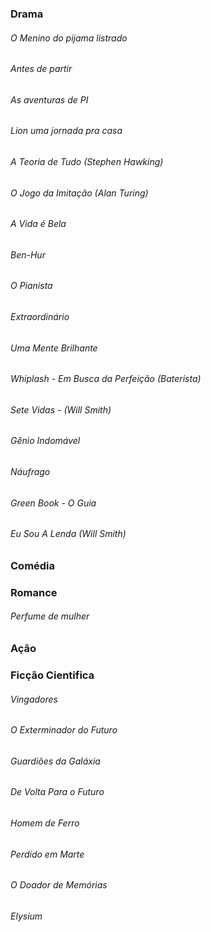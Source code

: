 ### Drama 

  ###### O Menino do pijama listrado
  ###### Antes de partir
  ###### As aventuras de PI
  ###### Lion uma jornada pra casa
  ###### A Teoria de Tudo (Stephen Hawking)
  ###### O Jogo da Imitação (Alan Turing)
  ###### A Vida é Bela
  ###### Ben-Hur
  ###### O Pianista
  ###### Extraordinário
  ###### Uma Mente Brilhante
  ###### Whiplash - Em Busca da Perfeição (Baterista)
  ###### Sete Vidas - (Will Smith)
  ###### Gênio Indomável
  ###### Náufrago
  ###### Green Book - O Guia
  ###### Eu Sou A Lenda (Will Smith)

### Comédia



### Romance
  
  ###### Perfume de mulher

### Ação

### Ficção Cientifica 

  ###### Vingadores 
  ###### O Exterminador do Futuro
  ###### Guardiões da Galáxia
  ###### De Volta Para o Futuro
  ###### Homem de Ferro
  ###### Perdido em Marte
  ###### O Doador de Memórias
  ###### Elysium
  
  
